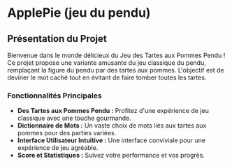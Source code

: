 # ApplePie (jeu du pendu)

## Présentation du Projet

Bienvenue dans le monde délicieux du Jeu des Tartes aux Pommes Pendu ! Ce projet propose une variante amusante du jeu classique du pendu, remplaçant la figure du pendu par des tartes aux pommes. L'objectif est de deviner le mot caché tout en évitant de faire tomber toutes les tartes.

### Fonctionnalités Principales

- **Des Tartes aux Pommes Pendu :** Profitez d'une expérience de jeu classique avec une touche gourmande.
- **Dictionnaire de Mots :** Un vaste choix de mots liés aux tartes aux pommes pour des parties variées.
- **Interface Utilisateur Intuitive :** Une interface conviviale pour une expérience de jeu agréable.
- **Score et Statistiques :** Suivez votre performance et vos progrès.
